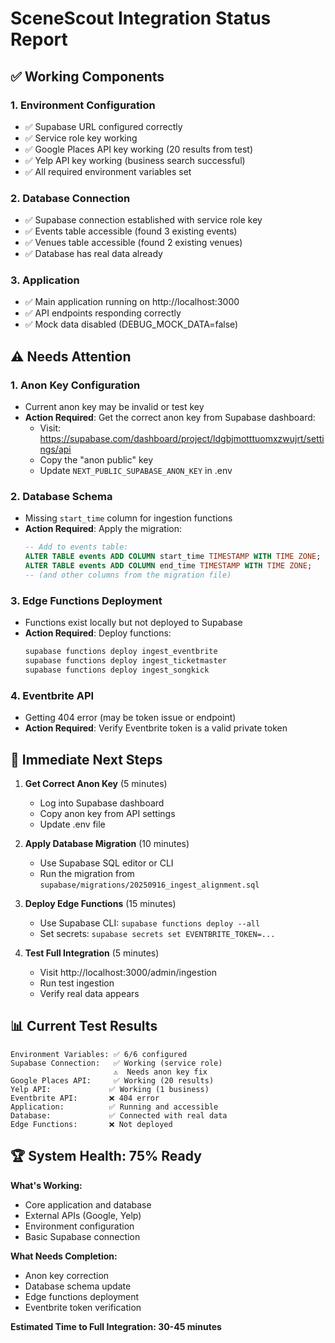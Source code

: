 # SceneScout Integration Status Report

## ✅ **Working Components**

### 1. **Environment Configuration**
- ✅ Supabase URL configured correctly
- ✅ Service role key working
- ✅ Google Places API key working (20 results from test)
- ✅ Yelp API key working (business search successful)
- ✅ All required environment variables set

### 2. **Database Connection**
- ✅ Supabase connection established with service role key
- ✅ Events table accessible (found 3 existing events)
- ✅ Venues table accessible (found 2 existing venues)
- ✅ Database has real data already

### 3. **Application**
- ✅ Main application running on http://localhost:3000
- ✅ API endpoints responding correctly
- ✅ Mock data disabled (DEBUG_MOCK_DATA=false)

## ⚠️ **Needs Attention**

### 1. **Anon Key Configuration**
- Current anon key may be invalid or test key
- **Action Required**: Get the correct anon key from Supabase dashboard:
  - Visit: https://supabase.com/dashboard/project/ldgbjmotttuomxzwujrt/settings/api
  - Copy the "anon public" key
  - Update `NEXT_PUBLIC_SUPABASE_ANON_KEY` in .env

### 2. **Database Schema**
- Missing `start_time` column for ingestion functions
- **Action Required**: Apply the migration:
  ```sql
  -- Add to events table:
  ALTER TABLE events ADD COLUMN start_time TIMESTAMP WITH TIME ZONE;
  ALTER TABLE events ADD COLUMN end_time TIMESTAMP WITH TIME ZONE;
  -- (and other columns from the migration file)
  ```

### 3. **Edge Functions Deployment**
- Functions exist locally but not deployed to Supabase
- **Action Required**: Deploy functions:
  ```bash
  supabase functions deploy ingest_eventbrite
  supabase functions deploy ingest_ticketmaster
  supabase functions deploy ingest_songkick
  ```

### 4. **Eventbrite API**
- Getting 404 error (may be token issue or endpoint)
- **Action Required**: Verify Eventbrite token is a valid private token

## 🎯 **Immediate Next Steps**

1. **Get Correct Anon Key** (5 minutes)
   - Log into Supabase dashboard
   - Copy anon key from API settings
   - Update .env file

2. **Apply Database Migration** (10 minutes)
   - Use Supabase SQL editor or CLI
   - Run the migration from `supabase/migrations/20250916_ingest_alignment.sql`

3. **Deploy Edge Functions** (15 minutes)
   - Use Supabase CLI: `supabase functions deploy --all`
   - Set secrets: `supabase secrets set EVENTBRITE_TOKEN=...`

4. **Test Full Integration** (5 minutes)
   - Visit http://localhost:3000/admin/ingestion
   - Run test ingestion
   - Verify real data appears

## 📊 **Current Test Results**

```
Environment Variables: ✅ 6/6 configured
Supabase Connection:   ✅ Working (service role)
                       ⚠️  Needs anon key fix
Google Places API:     ✅ Working (20 results)
Yelp API:             ✅ Working (1 business)
Eventbrite API:       ❌ 404 error
Application:          ✅ Running and accessible
Database:             ✅ Connected with real data
Edge Functions:       ❌ Not deployed
```

## 🏆 **System Health: 75% Ready**

**What's Working:**
- Core application and database
- External APIs (Google, Yelp) 
- Environment configuration
- Basic Supabase connection

**What Needs Completion:**
- Anon key correction
- Database schema update
- Edge functions deployment
- Eventbrite token verification

**Estimated Time to Full Integration: 30-45 minutes**